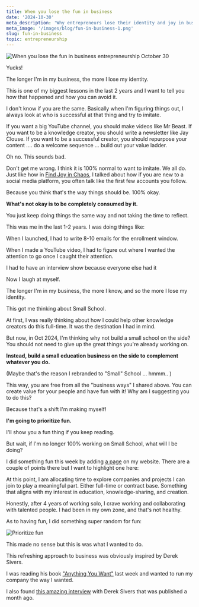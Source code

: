 ```yaml
---
title: When you lose the fun in business
date: '2024-10-30'
meta_description: 'Why entrepreneurs lose their identity and joy in business, and how to reclaim it. A personal story about choosing fun over conventional business wisdom.'
meta_image: '/images/blog/fun-in-business-1.png'
slug: fun-in-business
topic: entrepreneurship
---
```


<img src="/images/blog/fun-in-business-1.png" alt="When you lose the fun in business entrepreneurship October 30" class="cover-image" />


Yucks!

The longer I'm in my business, the more I lose my identity.

This is one of my biggest lessons in the last 2 years and I want to tell you how that happened and how you can avoid it.

I don't know if you are the same. Basically when I'm figuring things out, I always look at who is successful at that thing and try to imitate.

If you want a big YouTube channel, you should make videos like Mr Beast. If you want to be a knowledge creator, you should write a newsletter like Jay Clouse. If you want to be a successful creator, you should repurpose your content .... do a welcome sequence ... build out your value ladder.

Oh no. This sounds bad.

Don't get me wrong. I think it is 100% normal to want to imitate. We all do. Just like how in <a href="https://findjoyinchaos.com/" rel="noopener noreferrer">Find Joy in Chaos</a>, I talked about how if you are new to a social media platform, you often talk like the first few accounts you follow.

Because you think that's the way things should be. 100% okay.

**What's not okay is to be completely consumed by it.** 

You just keep doing things the same way and not taking the time to reflect.

This was me in the last 1-2 years. I was doing things like:

When I launched, I had to write 8-10 emails for the enrollment window.

When I made a YouTube video, I had to figure out where I wanted the attention to go once I caught their attention.

I had to have an interview show because everyone else had it

Now I laugh at myself.

The longer I'm in my business, the more I know, and so the more I lose my identity.

This got me thinking about Small School.

At first, I was really thinking about how I could help other knowledge creators do this full-time. It was the destination I had in mind.

But now, in Oct 2024, I'm thinking why not build a small school on the side? You should not need to give up the great things you're already working on.

**Instead, build a small education business on the side to complement whatever you do.**

(Maybe that's the reason I rebranded to "Small" School ... hmmm.. )

This way, you are free from all the "business ways" I shared above. You can create value for your people and have fun with it! Why am I suggesting you to do this?

Because that's a shift I'm making myself! 

**I'm going to prioritize fun.**

I'll show you a fun thing if you keep reading.

But wait, if I'm no longer 100% working on Small School, what will I be doing?

I did something fun this week by adding <a href="https://kevoncheung.com/now" rel="noopener noreferrer">a <Now> page</a> on my website. There are a couple of points there but I want to highlight one here:

At this point, I am allocating time to explore companies and projects I can join to play a meaningful part. Either full-time or contract base. Something that aligns with my interest in education, knowledge-sharing, and creation.

Honestly, after 4 years of working solo, I crave working and collaborating with talented people. I had been in my own zone, and that's not healthy.

As to having fun, I did something super random for fun:

<img src="/images/blog/fun-in-business-2.png" alt="Prioritize fun" />


This made no sense but this is was what I wanted to do.

This refreshing approach to business was obviously inspired by Derek Sivers.

I was reading his book <a href="https://sive.rs/a" rel="noopener noreferrer">"Anything You Want"</a> last week and wanted to run my company the way I wanted.

I also found <a href="https://100mba.net/mba2509/?ref=kevoncheung.com" rel="noopener noreferrer">this amazing interview</a> with Derek Sivers that was published a month ago.
